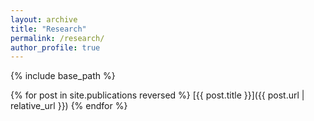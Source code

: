 ```yaml
---
layout: archive
title: "Research"
permalink: /research/
author_profile: true
---
```



{% include base_path %}

{% for post in site.publications reversed %}
  [{{ post.title }}]({{ post.url | relative_url }})
{% endfor %}


